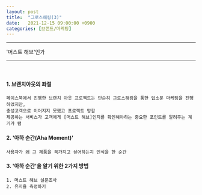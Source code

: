 ```yaml
---
layout: post
title:  "그로스해킹(3)"
date:   2021-12-15 09:00:00 +0900
categories: [브랜드/마케팅]
---
```


* * *
'머스트 해브'인가
* * *
<br/>

#### 1. 브랜치아웃의 좌절
```
페이스북에서 진행한 브랜치 아웃 프로젝트는 단순히 그로스해킹을 통한 입소문 마케팅을 진행하였지만,
충성고객으로 이어지지 못했고 프로젝트 망함
제공하는 서비스가 고객에게 [머스트 해브]인지를 확인해야하는 중요한 포인트를 알려주는 계기가 됌  
```

#### 2. '아하 순간(Aha Moment)' 
```
사용자가 왜 그 제품을 꼭가지고 싶어하는지 인식을 한 순간
```

#### 3. '아하 순간'을 알기 위한 2가지 방법
```
1. 머스트 해브 설문조사
2. 유지율 측정하기 
```
